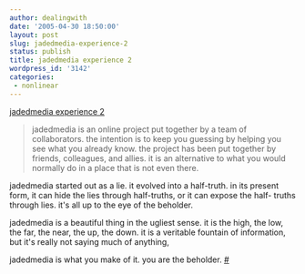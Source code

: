 ```yaml
---
author: dealingwith
date: '2005-04-30 18:50:00'
layout: post
slug: jadedmedia-experience-2
status: publish
title: jadedmedia experience 2
wordpress_id: '3142'
categories:
 - nonlinear
---
```


[jadedmedia experience 2][1]

> jadedmedia is an online project put together by a team of collaborators. the
intention is to keep you guessing by helping you see what you already know.
the project has been put together by friends, colleagues, and allies. it is an
alternative to what you would normally do in a place that is not even there.


jadedmedia started out as a lie. it evolved into a half-truth. in its present
form, it can hide the lies through half-truths, or it can expose the half-
truths through lies. it's all up to the eye of the beholder.


jadedmedia is a beautiful thing in the ugliest sense. it is the high, the low,
the far, the near, the up, the down. it is a veritable fountain of
information, but it's really not saying much of anything,


jadedmedia is what you make of it. you are the beholder. [#][2]

   [1]: http://www.jadedmedia.net/

   [2]: http://www.jadedmedia.net/start1/about.html

   

